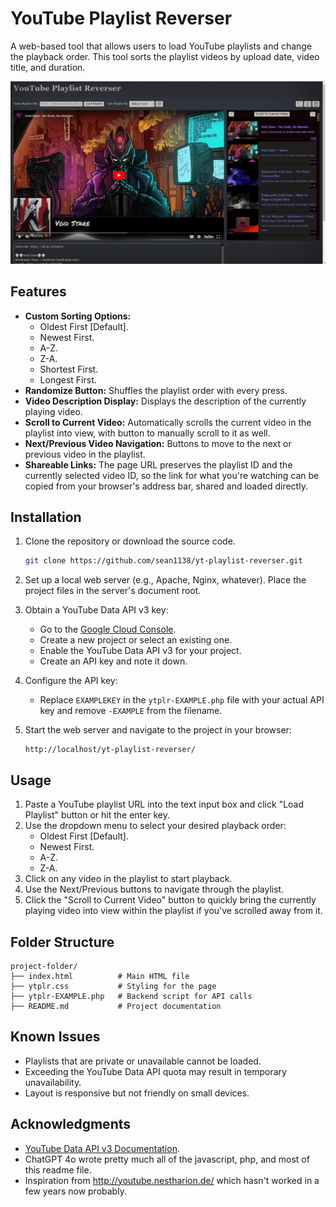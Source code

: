 # YouTube Playlist Reverser

A web-based tool that allows users to load YouTube playlists and change the playback order. This tool sorts the playlist videos by upload date, video title, and duration.

![page screenshot](ytplr-screenshot.jpg)

## Features

- **Custom Sorting Options:**
  - Oldest First [Default].
  - Newest First.
  - A-Z.
  - Z-A.
  - Shortest First.
  - Longest First.
 - **Randomize Button:** Shuffles the playlist order with every press.
- **Video Description Display:** Displays the description of the currently playing video.
- **Scroll to Current Video:** Automatically scrolls the current video in the playlist into view, with button to manually scroll to it as well.
- **Next/Previous Video Navigation:** Buttons to move to the next or previous video in the playlist.
- **Shareable Links:** The page URL preserves the playlist ID and the currently selected video ID, so the link for what you're watching can be copied from your browser's address bar, shared and loaded directly.

## Installation

1. Clone the repository or download the source code.
   ```bash
   git clone https://github.com/sean1138/yt-playlist-reverser.git
   ```

2. Set up a local web server (e.g., Apache, Nginx, whatever). Place the project files in the server's document root.

3. Obtain a YouTube Data API v3 key:
   - Go to the [Google Cloud Console](https://console.cloud.google.com/).
   - Create a new project or select an existing one.
   - Enable the YouTube Data API v3 for your project.
   - Create an API key and note it down.

4. Configure the API key:
   - Replace `EXAMPLEKEY` in the `ytplr-EXAMPLE.php` file with your actual API key and remove `-EXAMPLE` from the filename.

5. Start the web server and navigate to the project in your browser:
   ```
   http://localhost/yt-playlist-reverser/
   ```

## Usage

1. Paste a YouTube playlist URL into the text input box and click "Load Playlist" button or hit the enter key.
2. Use the dropdown menu to select your desired playback order:
   - Oldest First [Default].
   - Newest First.
   - A-Z.
   - Z-A.
3. Click on any video in the playlist to start playback.
4. Use the Next/Previous buttons to navigate through the playlist.
5. Click the "Scroll to Current Video" button to quickly bring the currently playing video into view within the playlist if you've scrolled away from it.

## Folder Structure

```
project-folder/
├── index.html          # Main HTML file
├── ytplr.css           # Styling for the page
├── ytplr-EXAMPLE.php   # Backend script for API calls
├── README.md           # Project documentation
```

## Known Issues

- Playlists that are private or unavailable cannot be loaded.
- Exceeding the YouTube Data API quota may result in temporary unavailability.
- Layout is responsive but not friendly on small devices.

## Acknowledgments

- [YouTube Data API v3 Documentation](https://developers.google.com/youtube/v3/docs).
- ChatGPT 4o wrote pretty much all of the javascript, php, and most of this readme file.
- Inspiration from http://youtube.nestharion.de/ which hasn't worked in a few years now probably.
